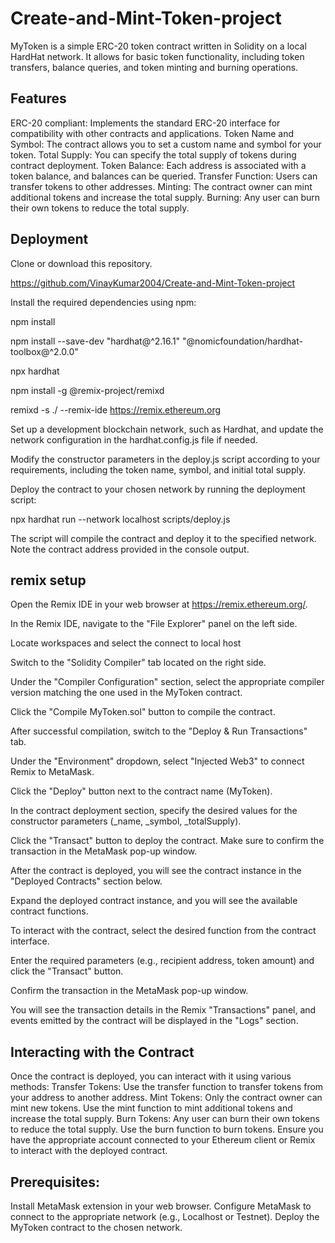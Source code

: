 # Create-and-Mint-Token-project
MyToken is a simple ERC-20 token contract written in Solidity on a local HardHat network. It allows for basic token functionality, including token transfers, balance queries, and token minting and burning operations.

## Features
ERC-20 compliant: Implements the standard ERC-20 interface for compatibility with other contracts and applications.
Token Name and Symbol: The contract allows you to set a custom name and symbol for your token.
Total Supply: You can specify the total supply of tokens during contract deployment.
Token Balance: Each address is associated with a token balance, and balances can be queried.
Transfer Function: Users can transfer tokens to other addresses.
Minting: The contract owner can mint additional tokens and increase the total supply.
Burning: Any user can burn their own tokens to reduce the total supply.

## Deployment
Clone or download this repository.

https://github.com/VinayKumar2004/Create-and-Mint-Token-project

Install the required dependencies using npm:

npm install

npm install --save-dev "hardhat@^2.16.1" "@nomicfoundation/hardhat-toolbox@^2.0.0"

npx hardhat

npm install -g @remix-project/remixd

remixd -s ./ --remix-ide https://remix.ethereum.org

Set up a development blockchain network, such as Hardhat, and update the network configuration in the hardhat.config.js file if needed.

Modify the constructor parameters in the deploy.js script according to your requirements, including the token name, symbol, and initial total supply.

Deploy the contract to your chosen network by running the deployment script:

npx hardhat run --network localhost scripts/deploy.js

The script will compile the contract and deploy it to the specified network. Note the contract address provided in the console output.
## remix setup
Open the Remix IDE in your web browser at https://remix.ethereum.org/.

In the Remix IDE, navigate to the "File Explorer" panel on the left side.

Locate workspaces and select the connect to local host

Switch to the "Solidity Compiler" tab located on the right side.

Under the "Compiler Configuration" section, select the appropriate compiler version matching the one used in the MyToken contract.

Click the "Compile MyToken.sol" button to compile the contract.

After successful compilation, switch to the "Deploy & Run Transactions" tab.

Under the "Environment" dropdown, select "Injected Web3" to connect Remix to MetaMask.

Click the "Deploy" button next to the contract name (MyToken).

In the contract deployment section, specify the desired values for the constructor parameters (_name, _symbol, _totalSupply).

Click the "Transact" button to deploy the contract. Make sure to confirm the transaction in the MetaMask pop-up window.

After the contract is deployed, you will see the contract instance in the "Deployed Contracts" section below.

Expand the deployed contract instance, and you will see the available contract functions.

To interact with the contract, select the desired function from the contract interface.

Enter the required parameters (e.g., recipient address, token amount) and click the "Transact" button.

Confirm the transaction in the MetaMask pop-up window.

You will see the transaction details in the Remix "Transactions" panel, and events emitted by the contract will be displayed in the "Logs" section.

## Interacting with the Contract
Once the contract is deployed, you can interact with it using various methods:
Transfer Tokens: Use the transfer function to transfer tokens from your address to another address.
Mint Tokens: Only the contract owner can mint new tokens. Use the mint function to mint additional tokens and increase the total supply.
Burn Tokens: Any user can burn their own tokens to reduce the total supply. Use the burn function to burn tokens.
Ensure you have the appropriate account connected to your Ethereum client or Remix to interact with the deployed contract.

## Prerequisites:

Install MetaMask extension in your web browser.
Configure MetaMask to connect to the appropriate network (e.g., Localhost or Testnet).
Deploy the MyToken contract to the chosen network.
